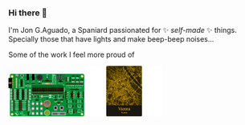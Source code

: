 ### Hi there 👋

I'm Jon G.Aguado, a Spaniard passionated for ✨ _self-made_ ✨ things. Specially those that have lights and make beep-beep noises...

Some of the work I feel more proud of

   <img src="https://github.com/JGAguado/ElectroLab/blob/master/Documentation/Images/Render.png" width="30%">    
   <img src="https://github.com/JGAguado/PrintedCityBoard/blob/main/Vienna/Documentation/Images/Bottom.png" width="30%">    
